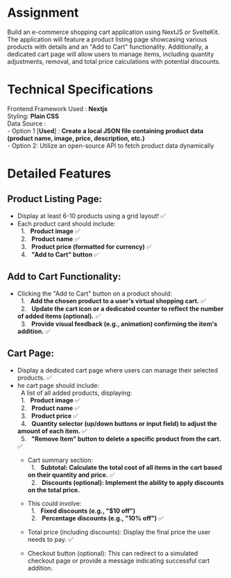 # Assignment


Build an e-commerce shopping cart application using NextJS or SvelteKit. The application will feature a product listing page showcasing various products with details and an "Add to Cart" functionality. Additionally, a dedicated cart page will allow users to manage items, including quantity adjustments, removal, and total price calculations with potential discounts.

# Technical Specifications
  Frontend Framework Used : **Nextjs**  
  Styling: **Plain CSS**  
  Data Source :  
      - Option 1 [**Used**] : **Create a local JSON file containing product data (product name, image, price, description, etc.)**    
      - Option 2: Utilize an open-source API to fetch product data dynamically


# Detailed Features

## Product Listing Page:
  -  Display at least 6-10 products using a grid layout! ✅
  -  Each product card should include:  
           &nbsp; 1. &nbsp; **Product image**  ✅  
           &nbsp; 2. &nbsp; **Product name**   ✅  
           &nbsp; 3. &nbsp; **Product price (formatted for currency)**  ✅  
           &nbsp; 4. &nbsp; **"Add to Cart" button**  ✅  


## Add to Cart Functionality:
- Clicking the "Add to Cart" button on a product should:  
    &nbsp; 1. &nbsp;   **Add the chosen product to a user's virtual shopping cart.** ✅  
    &nbsp; 2. &nbsp;   **Update the cart icon or a dedicated counter to reflect the number of added items (optional).** ✅  
    &nbsp; 3. &nbsp;   **Provide visual feedback (e.g., animation) confirming the item's addition.** ✅  

 
## Cart Page:
  - Display a dedicated cart page where users can manage their selected products. ✅  
  - he cart page should include:  
        &nbsp; A list of all added products, displaying:  
            &nbsp; 1. &nbsp; **Product image** ✅  
            &nbsp; 2. &nbsp; **Product name**  ✅  
            &nbsp; 3. &nbsp; **Product price** ✅  
            &nbsp; 4. &nbsp; **Quantity selector (up/down buttons or input field) to adjust the amount of each item.** ✅  
            &nbsp; 5. &nbsp; **"Remove Item" button to delete a specific product from the cart.** ✅  
    - Cart summary section:  
          &nbsp; 1. &nbsp; **Subtotal: Calculate the total cost of all items in the cart based on their quantity and price.** ✅  
          &nbsp; 2. &nbsp; **Discounts (optional): Implement the ability to apply discounts on the total price.**   
    - This could involve:  
            &nbsp; 1. &nbsp; **Fixed discounts (e.g., "$10 off")**  
            &nbsp; 2. &nbsp; **Percentage discounts (e.g., "10% off")** ✅  

    - Total price (including discounts): Display the final price the user needs to pay. ✅
      
    - Checkout button (optional): This can redirect to a simulated checkout page or provide a message indicating successful cart addition.
